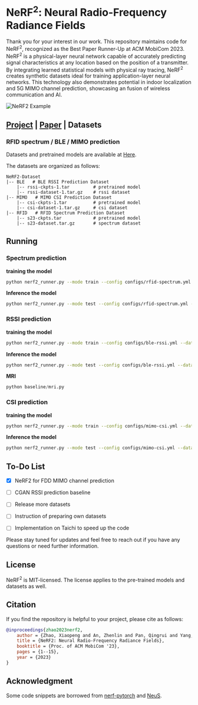 # NeRF<sup>2</sup>: Neural Radio-Frequency Radiance Fields

Thank you for your interest in our work. This repository maintains code for NeRF<sup>2</sup>, recognized as the Best Paper Runner-Up at ACM MobiCom 2023. NeRF<sup>2</sup> is a physical-layer neural network capable of accurately predicting signal characteristics at any location based on the position of a transmitter. By integrating learned statistical models with physical ray tracing, NeRF<sup>2</sup> creates synthetic datasets ideal for training application-layer neural networks. This technology also demonstrates potential in indoor localization and 5G MIMO channel prediction, showcasing an fusion of wireless communication and AI.

![NeRF2 Example](https://github.com/XPengZhao/NeRF2/blob/gh-pages/static/images/spt-predict.jpg?raw=true)

## [Project](https://xpengzhao.github.io/NeRF2/) | [Paper](https://dl.acm.org/doi/10.1145/3570361.3592527) | Datasets

### RFID spectrum / BLE / MIMO  prediction

Datasets and pretrained models are available at [Here](https://connectpolyu-my.sharepoint.com/:f:/g/personal/20032132r_connect_polyu_hk/EuAACSdRP4VGgw_9n2IqL84BkY_tWD5TeE9kDT0lvjw6jw?e=ygYEvX).

The datasets are organized as follows:

```text
NeRF2-Dataset
|-- BLE   # BLE RSSI Prediction Dataset
    |-- rssi-ckpts-1.tar         # pretrained model
    |-- rssi-dataset-1.tar.gz    # rssi dataset
|-- MIMO   # MIMO CSI Prediction Dataset
    |-- csi-ckpts-1.tar          # pretrained model
    |-- csi-dataset-1.tar.gz     # csi dataset
|-- RFID   # RFID Spectrum Prediction Dataset
    |-- s23-ckpts.tar            # pretrained model
    |-- s23-dataset.tar.gz       # spectrum dataset
```


## Running

### Spectrum prediction

**training the model**

```bash
python nerf2_runner.py --mode train --config configs/rfid-spectrum.yml --dataset_type rfid --gpu 0
```

**Inference the model**

```bash
python nerf2_runner.py --mode test --config configs/rfid-spectrum.yml --dataset_type rfid --gpu 0
```



### RSSI prediction

**training the model**

```bash
python nerf2_runner.py --mode train --config configs/ble-rssi.yml --dataset_type ble --gpu 0
```

**Inference the model**

```bash
python nerf2_runner.py --mode test --config configs/ble-rssi.yml --dataset_type ble --gpu 0
```

**MRI**

```python
python baseline/mri.py
```

### CSI prediction

**training the model**

```bash
python nerf2_runner.py --mode train --config configs/mimo-csi.yml --dataset_type mimo --gpu 0
```

**Inference the model**

```bash
python nerf2_runner.py --mode test --config configs/mimo-csi.yml --dataset_type mimo --gpu 0
```





## To-Do List

- [x] NeRF2 for FDD MIMO channel prediction
- [ ] CGAN RSSI prediction baseline
- [ ] Release more datasets
- [ ] Instruction of preparing own datasets
- [ ] Implementation on Taichi to speed up the code


Please stay tuned for updates and feel free to reach out if you have any questions or need further information.


## License

NeRF<sup>2</sup> is MIT-licensed. The license applies to the pre-trained models and datasets as well.

## Citation

If you find the repository is helpful to your project, please cite as follows:

```bibtex
@inproceedings{zhao2023nerf2,
    author = {Zhao, Xiaopeng and An, Zhenlin and Pan, Qingrui and Yang, Lei},
    title = {NeRF2: Neural Radio-Frequency Radiance Fields},
    booktitle = {Proc. of ACM MobiCom '23},
    pages = {1--15},
    year = {2023}
}
```

## Acknowledgment

Some code snippets are borrowed from [nerf-pytorch](https://github.com/yenchenlin/nerf-pytorch) and [NeuS](https://github.com/Totoro97/NeuS).

